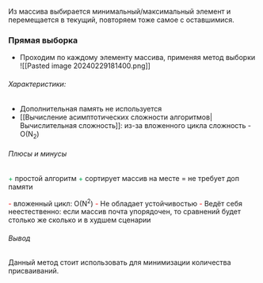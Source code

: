 Из массива выбирается минимальный/максимальный элемент и перемещается в текущий, повторяем тоже самое с оставшимися.


### Прямая выборка 
- Проходим по каждому элементу массива, применяя метод выборки
 ![[Pasted image 20240229181400.png]]
###### Характеристики:

- Дополнительная память не используется
- [[Вычисление асимптотических сложности алгоритмов|Вычислительная сложность]]: из-за вложенного цикла сложность - O(N<sub>2</sub>)

###### Плюсы и минусы

<font color="#00b050">+</font> простой алгоритм
<font color="#00b050">+ </font>сортирует массив на месте = не требует доп памяти

<font color="#ff0000">-</font> вложенный цикл: O(N<sup>2</sup>)
<font color="#ff0000">-</font> Не обладает устойчивостью
<font color="#ff0000">-</font> Ведёт себя неестественно: если массив почта упорядочен, то сравнений будет столько же сколько и в худшем сценарии

###### Вывод

Данный метод стоит использовать  для минимизации количества присваиваний.

